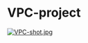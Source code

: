 # VPC-project

[![VPC-shot.jpg](https://i.postimg.cc/TPnY3pk7/VPC-shot.jpg)](https://postimg.cc/SXNpZNbC)

